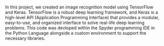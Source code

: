 In this project, we created an image recognition model using TensorFlow and Keras. TensorFlow is a robust deep learning framework, and Keras is a high-level API (Application Programming Interface) that provides a modular, easy-to-use, and organized interface to solve real-life deep learning problems. This code was devloped within the Spyder programming IDE in the Python Language alongside a custom environment to support the necessary libraries.
